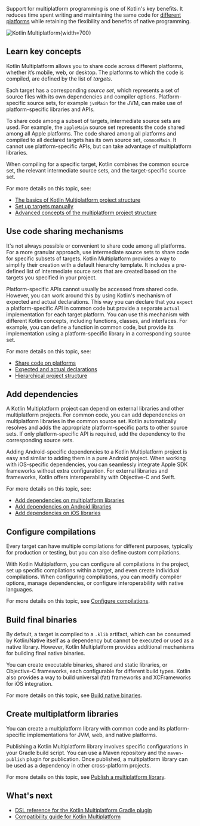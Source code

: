 [//]: # (title: Introduction to Kotlin Multiplatform)

Support for multiplatform programming is one of Kotlin's key benefits. It reduces time spent writing and maintaining the
same code for [different platforms](multiplatform-dsl-reference.md#targets) while retaining the flexibility and benefits of native programming.

![Kotlin Multiplatform](kotlin-multiplatform.svg){width=700}

## Learn key concepts

Kotlin Multiplatform allows you to share code across different platforms, whether it’s mobile, web, or desktop.
The platforms to which the code is compiled, are defined by the list of _targets_.

Each target has a corresponding *source set*, which represents a set of source files with its own dependencies and
compiler options. Platform-specific source sets, for example `jvmMain` for the JVM, can make use of platform-specific
libraries and APIs.

To share code among a subset of targets, intermediate source sets are used. For example, the `appleMain` source set
represents the code shared among all Apple platforms. The code shared among all platforms and compiled to all declared
targets has its own source set, `commonMain`. It cannot use platform-specific APIs, but can take advantage of
multiplatform libraries.

When compiling for a specific target, Kotlin combines the common source set, the relevant intermediate source sets,
and the target-specific source set.

For more details on this topic, see:

* [The basics of Kotlin Multiplatform project structure](multiplatform-discover-project.md)
* [Set up targets manually](multiplatform-set-up-targets.md)
* [Advanced concepts of the multiplatform project structure](multiplatform-advanced-project-structure.md)

## Use code sharing mechanisms

It's not always possible or convenient to share code among all platforms. For a more granular approach, use intermediate
source sets to share code for specific subsets of targets. Kotlin Multiplatform provides a way to simplify their creation
with a default hierarchy template. It includes a pre-defined list of intermediate source sets that are created based on
the targets you specified in your project.

Platform-specific APIs cannot usually be accessed from shared code. However, you can work around this by using Kotlin's
mechanism of expected and actual declarations. This way you can declare that you `expect` a platform-specific API in
common code but provide a separate `actual` implementation for each target platform. You can use this mechanism with
different Kotlin concepts, including functions, classes, and interfaces. For example, you can define a function in
common code, but provide its implementation using a platform-specific library in a corresponding source set.

For more details on this topic, see:

* [Share code on platforms](multiplatform-share-on-platforms.md)
* [Expected and actual declarations](multiplatform-expect-actual.md)
* [Hierarchical project structure](multiplatform-hierarchy.md)

## Add dependencies

A Kotlin Multiplatform project can depend on external libraries and other multiplatform projects. For common code,
you can add dependencies on multiplatform libraries in the common source set. Kotlin automatically resolves and adds the
appropriate platform-specific parts to other source sets. If only platform-specific API is required, add the dependency
to the corresponding source sets.

Adding Android-specific dependencies to a Kotlin Multiplatform project is easy and similar to adding them in a pure Android
project. When working with iOS-specific dependencies, you can seamlessly integrate Apple SDK frameworks without extra
configuration. For external libraries and frameworks, Kotlin offers interoperability with Objective-C and Swift.

For more details on this topic, see:

* [Add dependencies on multiplatform libraries](multiplatform-add-dependencies.md)
* [Add dependencies on Android libraries](multiplatform-android-dependencies.md)
* [Add dependencies on iOS libraries](multiplatform-ios-dependencies.md)

## Configure compilations

Every target can have multiple compilations for different purposes, typically for production or testing, but you can also
define custom compilations.

With Kotlin Multiplatform, you can configure all compilations in the project, set up specific compilations within a
target, and even create individual compilations. When configuring compilations, you can modify compiler options, manage
dependencies, or configure interoperability with native languages.

For more details on this topic, see [Configure compilations](multiplatform-configure-compilations.md).

## Build final binaries

By default, a target is compiled to a `.klib` artifact, which can be consumed by Kotlin/Native itself as a dependency
but cannot be executed or used as a native library. However, Kotlin Multiplatform provides additional mechanisms
for building final native binaries.

You can create executable binaries, shared and static libraries, or Objective-C frameworks, each configurable for different
build types. Kotlin also provides a way to build universal (fat) frameworks and XCFrameworks for iOS integration.

For more details on this topic, see [Build native binaries](multiplatform-build-native-binaries.md).

## Create multiplatform libraries

You can create a multiplatform library with common code and its platform-specific implementations for JVM, web, and
native platforms.

Publishing a Kotlin Multiplatform library involves specific configurations in your Gradle build script. You can use a
Maven repository and the `maven-publish` plugin for publication. Once published, a multiplatform library can be used
as a dependency in other cross-platform projects.

For more details on this topic, see [Publish a multiplatform library](multiplatform-publish-lib.md).

## What's next

* [DSL reference for the Kotlin Multiplatform Gradle plugin](multiplatform-dsl-reference.md)
* [Compatibility guide for Kotlin Multiplatform](multiplatform-compatibility-guide.md)